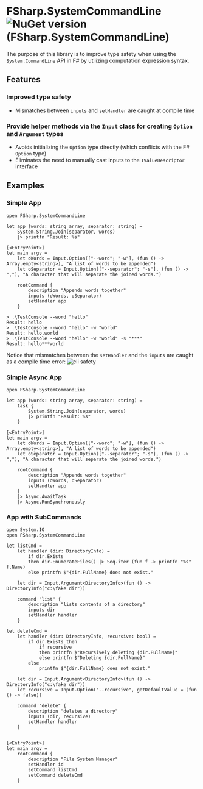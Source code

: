 # FSharp.SystemCommandLine ![NuGet version (FSharp.SystemCommandLine)](https://img.shields.io/nuget/v/FSharp.SystemCommandLine.svg?style=flat-square)

The purpose of this library is to improve type safety when using the `System.CommandLine` API in F# by utilizing computation expression syntax.



## Features

### Improved type safety
* Mismatches between `inputs` and `setHandler` are caught at compile time

### Provide helper methods via the `Input` class for creating `Option` and `Argument` types 
* Avoids initializing the `Option` type directly (which conflicts with the F# `Option` type) 
* Eliminates the need to manually cast inputs to the `IValueDescriptor` interface

## Examples

### Simple App

```F#
open FSharp.SystemCommandLine

let app (words: string array, separator: string) =
    System.String.Join(separator, words)
    |> printfn "Result: %s"
    
[<EntryPoint>]
let main argv = 
    let oWords = Input.Option(["--word"; "-w"], (fun () -> Array.empty<string>), "A list of words to be appended")
    let oSeparator = Input.Option(["--separator"; "-s"], (fun () -> ","), "A character that will separate the joined words.")

    rootCommand {
        description "Appends words together"
        inputs (oWords, oSeparator)
        setHandler app
    }        
```

```batch
> .\TestConsole --word "hello"
Result: hello
> .\TestConsole --word "hello" -w "world"
Result: hello,world
> .\TestConsole --word "hello" -w "world" -s "***"
Result: hello***world
```

Notice that mismatches between the `setHandler` and the `inputs` are caught as a compile time error:
![cli safety](https://user-images.githubusercontent.com/1030435/158190730-b1ae0bbf-825b-48c4-b267-05a1853de4d9.gif)


### Simple Async App

```F#
open FSharp.SystemCommandLine

let app (words: string array, separator: string) = 
    task {
        System.String.Join(separator, words)
        |> printfn "Result: %s"
    }
    
[<EntryPoint>]
let main argv = 
    let oWords = Input.Option(["--word"; "-w"], (fun () -> Array.empty<string>), "A list of words to be appended")
    let oSeparator = Input.Option(["--separator"; "-s"], (fun () -> ","), "A character that will separate the joined words.")
    
    rootCommand {
        description "Appends words together"
        inputs (oWords, oSeparator)
        setHandler app
    }        
    |> Async.AwaitTask
    |> Async.RunSynchronously
```

### App with SubCommands

```F#
open System.IO
open FSharp.SystemCommandLine

let listCmd = 
    let handler (dir: DirectoryInfo) = 
        if dir.Exists 
        then dir.EnumerateFiles() |> Seq.iter (fun f -> printfn "%s" f.Name)
        else printfn $"{dir.FullName} does not exist."
        
    let dir = Input.Argument<DirectoryInfo>(fun () -> DirectoryInfo("c:\fake dir"))

    command "list" {
        description "lists contents of a directory"
        inputs dir
        setHandler handler
    }

let deleteCmd = 
    let handler (dir: DirectoryInfo, recursive: bool) = 
        if dir.Exists then 
            if recursive
            then printfn $"Recursively deleting {dir.FullName}"
            else printfn $"Deleting {dir.FullName}"
        else 
            printfn $"{dir.FullName} does not exist."

    let dir = Input.Argument<DirectoryInfo>(fun () -> DirectoryInfo("c:\fake dir"))
    let recursive = Input.Option("--recursive", getDefaultValue = (fun () -> false))

    command "delete" {
        description "deletes a directory"
        inputs (dir, recursive)
        setHandler handler
    }
        

[<EntryPoint>]
let main argv = 
    rootCommand {
        description "File System Manager"
        setHandler id
        setCommand listCmd
        setCommand deleteCmd
    }
```
